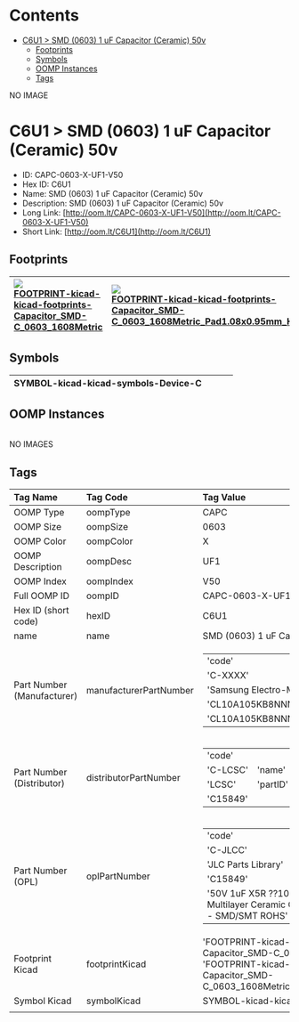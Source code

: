



Contents
========

* [C6U1 > SMD (0603) 1 uF Capacitor (Ceramic) 50v](#c6u1--smd-0603-1-uf-capacitor-ceramic-50v)
	* [Footprints](#footprints)
	* [Symbols](#symbols)
	* [OOMP Instances](#oomp-instances)
	* [Tags](#tags)
  
NO IMAGE  
# C6U1 > SMD (0603) 1 uF Capacitor (Ceramic) 50v

- ID: CAPC-0603-X-UF1-V50
- Hex ID: C6U1
- Name: SMD (0603) 1 uF Capacitor (Ceramic) 50v
- Description: SMD (0603) 1 uF Capacitor (Ceramic) 50v
- Long Link: [http://oom.lt/CAPC-0603-X-UF1-V50](http://oom.lt/CAPC-0603-X-UF1-V50)
- Short Link: [http://oom.lt/C6U1](http://oom.lt/C6U1)

## Footprints
  

|[![](https://raw.githubusercontent.com/oomlout/oomlout_OOMP_eda_V2/FOOTPRINT/kicad/kicad-footprints/Capacitor_SMD/C_0603_1608Metric/main/image_140.png)<br>FOOTPRINT-kicad-kicad-footprints-Capacitor_SMD-C_0603_1608Metric](https://github.com/oomlout/oomlout_OOMP_eda_V2/FOOTPRINT/kicad/kicad-footprints/Capacitor_SMD/C_0603_1608Metric/tree/main/)|[![](https://raw.githubusercontent.com/oomlout/oomlout_OOMP_eda_V2/FOOTPRINT/kicad/kicad-footprints/Capacitor_SMD/C_0603_1608Metric_Pad1.08x0.95mm_HandSolder/main/image_140.png)<br>FOOTPRINT-kicad-kicad-footprints-Capacitor_SMD-C_0603_1608Metric_Pad1.08x0.95mm_HandSolder](https://github.com/oomlout/oomlout_OOMP_eda_V2/FOOTPRINT/kicad/kicad-footprints/Capacitor_SMD/C_0603_1608Metric_Pad1.08x0.95mm_HandSolder/tree/main/)|||
| :--- | :--- | :--- | :--- |

## Symbols
  

|![]()<br>SYMBOL-kicad-kicad-symbols-Device-C||||
| :--- | :--- | :--- | :--- |

## OOMP Instances
  

|||||
| :--- | :--- | :--- | :--- |
  
NO IMAGES  
## Tags
  

|Tag Name|Tag Code|Tag Value|
| :--- | :--- | :--- |
|OOMP Type|oompType|CAPC|
|OOMP Size|oompSize|0603|
|OOMP Color|oompColor|X|
|OOMP Description|oompDesc|UF1|
|OOMP Index|oompIndex|V50|
|Full OOMP ID|oompID|CAPC-0603-X-UF1-V50|
|Hex ID (short code)|hexID|C6U1|
|name|name|SMD (0603) 1 uF Capacitor (Ceramic) 50v|
|Part Number (Manufacturer)|manufacturerPartNumber|<table><tr><td>'code'</td></tr><tr><td> 'C-XXXX'</td><td> 'name'</td></tr><tr><td> 'Samsung Electro-Mechanics'</td><td> 'partID'</td></tr><tr><td> 'CL10A105KB8NNNC'</td><td> 'partName'</td></tr><tr><td> 'CL10A105KB8NNNC'</td></tr></table>|
|Part Number (Distributor)|distributorPartNumber|<table><tr><td>'code'</td></tr><tr><td> 'C-LCSC'</td><td> 'name'</td></tr><tr><td> 'LCSC'</td><td> 'partID'</td></tr><tr><td> 'C15849'</td></tr></table>|
|Part Number (OPL)|oplPartNumber|<table><tr><td>'code'</td></tr><tr><td> 'C-JLCC'</td><td> 'name'</td></tr><tr><td> 'JLC Parts Library'</td><td> 'partID'</td></tr><tr><td> 'C15849'</td><td> 'partName'</td></tr><tr><td> '50V 1uF X5R ??10% 0603  Multilayer Ceramic Capacitors MLCC - SMD/SMT ROHS'</td></tr></table>|
|Footprint Kicad|footprintKicad|'FOOTPRINT-kicad-kicad-footprints-Capacitor_SMD-C_0603_1608Metric', 'FOOTPRINT-kicad-kicad-footprints-Capacitor_SMD-C_0603_1608Metric_Pad1.08x0.95mm_HandSolder'|
|Symbol Kicad|symbolKicad|SYMBOL-kicad-kicad-symbols-Device-C|
||||
